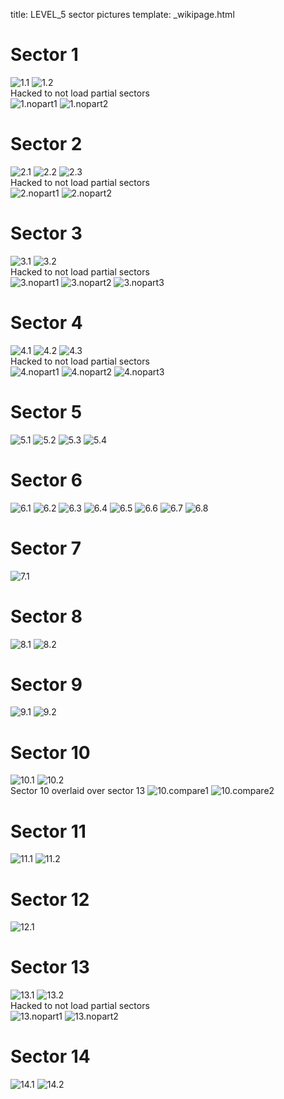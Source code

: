 title: LEVEL_5 sector pictures
template: _wikipage.html
# Sector 1
![1.1](1.1.jpg) ![1.2](1.2.jpg)   
Hacked to not load partial sectors  
![1.nopart1](1.nopart1.jpg) ![1.nopart2](1.nopart2.jpg)   
# Sector 2
![2.1](2.1.jpg) ![2.2](2.2.jpg) ![2.3](2.3.jpg)   
Hacked to not load partial sectors  
![2.nopart1](2.nopart1.jpg) ![2.nopart2](2.nopart2.jpg)   
# Sector 3
![3.1](3.1.jpg) ![3.2](3.2.jpg)   
Hacked to not load partial sectors  
![3.nopart1](3.nopart1.jpg) ![3.nopart2](3.nopart2.jpg) ![3.nopart3](3.nopart3.jpg)   
# Sector 4
![4.1](4.1.jpg) ![4.2](4.2.jpg) ![4.3](4.3.jpg)   
Hacked to not load partial sectors  
![4.nopart1](4.nopart1.jpg) ![4.nopart2](4.nopart2.jpg) ![4.nopart3](4.nopart3.jpg)   
# Sector 5
![5.1](5.1.jpg) ![5.2](5.2.jpg) ![5.3](5.3.jpg) ![5.4](5.4.jpg)   
# Sector 6
![6.1](6.1.jpg) ![6.2](6.2.jpg) ![6.3](6.3.jpg) ![6.4](6.4.jpg) ![6.5](6.5.jpg) ![6.6](6.6.jpg) ![6.7](6.7.jpg) ![6.8](6.8.jpg)   
# Sector 7
![7.1](7.1.jpg)   
# Sector 8
![8.1](8.1.jpg) ![8.2](8.2.jpg)   
# Sector 9
![9.1](9.1.jpg) ![9.2](9.2.jpg)   
# Sector 10
![10.1](10.1.jpg) ![10.2](10.2.jpg)   
Sector 10 overlaid over sector 13
![10.compare1](10.compare1.jpg) ![10.compare2](10.compare2.jpg)   
# Sector 11
![11.1](11.1.jpg) ![11.2](11.2.jpg)   
# Sector 12
![12.1](12.1.jpg)   
# Sector 13
![13.1](13.1.jpg) ![13.2](13.2.jpg)   
Hacked to not load partial sectors  
![13.nopart1](13.nopart1.jpg) ![13.nopart2](13.nopart2.jpg)   
# Sector 14
![14.1](14.1.jpg) ![14.2](14.2.jpg)   
